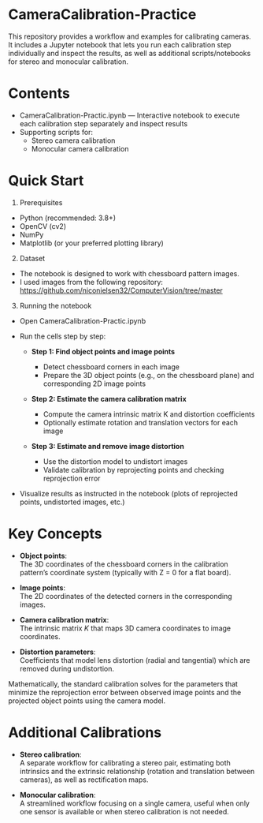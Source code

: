 # CameraCalibration-Practice

This repository provides a workflow and examples for calibrating cameras. It includes a Jupyter notebook that lets you run each calibration step individually and inspect the results, as well as additional scripts/notebooks for stereo and monocular calibration.

# Contents
- CameraCalibration-Practic.ipynb — Interactive notebook to execute each calibration step separately and inspect results
- Supporting scripts for:
    - Stereo camera calibration
    - Monocular camera calibration
 
# Quick Start
1. Prerequisites

- Python (recommended: 3.8+)
- OpenCV (cv2)
- NumPy
- Matplotlib (or your preferred plotting library)

  
2. Dataset

- The notebook is designed to work with chessboard pattern images.
- I used images from the following repository:
https://github.com/niconielsen32/ComputerVision/tree/master

3. Running the notebook

- Open CameraCalibration-Practic.ipynb
- Run the cells step by step:
  - **Step 1: Find object points and image points**
    - Detect chessboard corners in each image
    - Prepare the 3D object points (e.g., on the chessboard plane) and corresponding 2D image points
   
  - **Step 2: Estimate the camera calibration matrix**
    - Compute the camera intrinsic matrix K and distortion coefficients
    - Optionally estimate rotation and translation vectors for each image
   
  - **Step 3: Estimate and remove image distortion**
    - Use the distortion model to undistort images
    - Validate calibration by reprojecting points and checking reprojection error
    
- Visualize results as instructed in the notebook (plots of reprojected points, undistorted images, etc.)


# Key Concepts
- **Object points**: <br/> The 3D coordinates of the chessboard corners in the calibration pattern’s coordinate system (typically with Z = 0 for a flat board).
  
- **Image points**: <br/> The 2D coordinates of the detected corners in the corresponding images.
  
- **Camera calibration matrix**: <br/> The intrinsic matrix *K* that maps 3D camera coordinates to image coordinates.
  
- **Distortion parameters**: <br/> Coefficients that model lens distortion (radial and tangential) which are removed during undistortion.
  
  
Mathematically, the standard calibration solves for the parameters that minimize the reprojection error between observed image points and the projected object points using the camera model.


# Additional Calibrations
- **Stereo calibration**:  
  A separate workflow for calibrating a stereo pair, estimating both intrinsics and the extrinsic relationship (rotation and translation between cameras), as well as rectification maps.
  
- **Monocular calibration**:  
  A streamlined workflow focusing on a single camera, useful when only one sensor is available or when stereo calibration is not needed.
